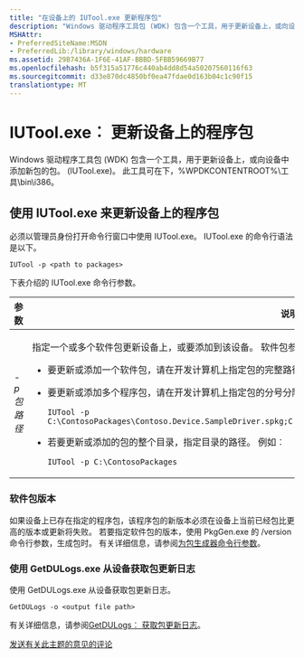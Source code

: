 ```yaml
---
title: "在设备上的 IUTool.exe 更新程序包"
description: "Windows 驱动程序工具包 (WDK) 包含一个工具，用于更新设备上，或向设备中添加新包的包。 (IUTool.exe)。 此工具可在 WPDKCONTENTROOT\\\\工具\\\\bin\\\\i386。"
MSHAttr:
- PreferredSiteName:MSDN
- PreferredLib:/library/windows/hardware
ms.assetid: 29B7436A-1F6E-41AF-BBBD-5FBB59669B77
ms.openlocfilehash: b5f315a51776c440ab4dd8d54a50207560116f63
ms.sourcegitcommit: d33e870dc4850bf0ea47fdae0d163b04c1c90f15
translationtype: MT
---
```

# <a name="iutoolexe-update-packages-on-a-device"></a>IUTool.exe︰ 更新设备上的程序包


Windows 驱动程序工具包 (WDK) 包含一个工具，用于更新设备上，或向设备中添加新包的包。 (IUTool.exe)。 此工具可在下，%WPDKCONTENTROOT%\\工具\\bin\\i386。

## <a name="using-iutoolexe-to-update-packages-on-a-device"></a>使用 IUTool.exe 来更新设备上的程序包


必须以管理员身份打开命令行窗口中使用 IUTool.exe。 IUTool.exe 的命令行语法是以下。

``` syntax
IUTool -p <path to packages>
```

下表介绍的 IUTool.exe 命令行参数。

<table>
<colgroup>
<col width="50%" />
<col width="50%" />
</colgroup>
<thead>
<tr class="header">
<th>参数</th>
<th>说明</th>
</tr>
</thead>
<tbody>
<tr class="odd">
<td><p><em>-p 包路径</em></p></td>
<td><p>指定一个或多个软件包更新设备上，或要添加到该设备。 软件包参数的路径可具有以下格式︰</p>
<ul>
<li>要更新或添加一个软件包，请在开发计算机上指定包的完整路径。</li>
<li><p>要更新或添加多个程序包，请在开发计算机上指定包的分号分隔列表。 例如︰</p>
<pre class="syntax" space="preserve"><code>IUTool -p C:\ContosoPackages\Contoso.Device.SampleDriver.spkg;C:\ContosoPackages\Contoso.Device.SampleApplication.spkg</code></pre></li>
<li><p>若要更新或添加的包的整个目录，指定目录的路径。 例如︰</p>
<pre class="syntax" space="preserve"><code>IUTool -p C:\ContosoPackages</code></pre></li>
</ul></td>
</tr>
</tbody>
</table>

 

### <a name="package-versioning"></a>软件包版本

如果设备上已存在指定的程序包，该程序包的新版本必须在设备上当前已经包比更高的版本或更新将失败。 若要指定软件包的版本，使用 PkgGen.exe 的 /version 命令行参数，生成包时。 有关详细信息，请参阅[为包生成器命令行参数](https://msdn.microsoft.com/library/windows/hardware/dn756636)。

### <a name="using-getdulogsexe-to-get-package-update-logs-from-a-device"></a>使用 GetDULogs.exe 从设备获取包更新日志

使用 GetDULogs.exe 从设备获取包更新日志。

``` syntax
GetDULogs -o <output file path>
```

有关详细信息，请参阅[GetDULogs︰ 获取包更新日志](update-packages-on-a-phone-and-get-package-update-logs.md)。

 

 

[发送有关此主题的意见的评论](mailto:wsddocfb@microsoft.com?subject=Documentation%20feedback%20%5Bp_phFlashing\p_phFlashing%5D:%20IUTool.exe:%20Update%20packages%20on%20a%20device%20%20RELEASE:%20%2810/4/2016%29&body=%0A%0APRIVACY%20STATEMENT%0A%0AWe%20use%20your%20feedback%20to%20improve%20the%20documentation.%20We%20don't%20use%20your%20email%20address%20for%20any%20other%20purpose,%20and%20we'll%20remove%20your%20email%20address%20from%20our%20system%20after%20the%20issue%20that%20you're%20reporting%20is%20fixed.%20While%20we're%20working%20to%20fix%20this%20issue,%20we%20might%20send%20you%20an%20email%20message%20to%20ask%20for%20more%20info.%20Later,%20we%20might%20also%20send%20you%20an%20email%20message%20to%20let%20you%20know%20that%20we've%20addressed%20your%20feedback.%0A%0AFor%20more%20info%20about%20Microsoft's%20privacy%20policy,%20see%20http://privacy.microsoft.com/default.aspx. "发送有关此主题的意见的评论")




